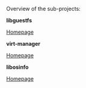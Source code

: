 Overview of the sub-projects:

**libguestfs**

[Homepage](https://libguestfs.org/)

**virt-manager**

[Homepage](https://virt-manager.org/)

**libosinfo**

[Homepage](http://libosinfo.org/)